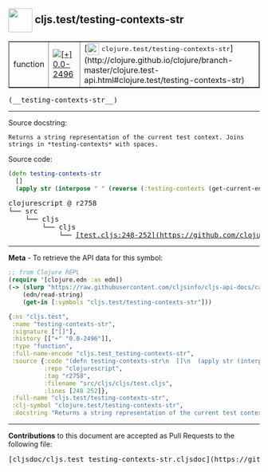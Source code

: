 ## <img width="48px" valign="middle" src="http://i.imgur.com/Hi20huC.png"> cljs.test/testing-contexts-str

 <table border="1">
<tr>

<td>function</td>
<td><a href="https://github.com/cljsinfo/cljs-api-docs/tree/0.0-2496"><img valign="middle" alt="[+] 0.0-2496" src="https://img.shields.io/badge/+-0.0--2496-lightgrey.svg"></a> </td>
<td>
[<img height="24px" valign="middle" src="http://i.imgur.com/1GjPKvB.png"> <samp>clojure.test/testing-contexts-str</samp>](http://clojure.github.io/clojure/branch-master/clojure.test-api.html#clojure.test/testing-contexts-str)
</td>
</tr>
</table>

 <samp>
(__testing-contexts-str__)<br>
</samp>

---




Source docstring:

```
Returns a string representation of the current test context. Joins
strings in *testing-contexts* with spaces.
```

Source code:

```clj
(defn testing-contexts-str
  []
  (apply str (interpose " " (reverse (:testing-contexts (get-current-env))))))
```

 <pre>
clojurescript @ r2758
└── src
    └── cljs
        └── cljs
            └── <ins>[test.cljs:248-252](https://github.com/clojure/clojurescript/blob/r2758/src/cljs/cljs/test.cljs#L248-L252)</ins>
</pre>


---

__Meta__ - To retrieve the API data for this symbol:

```clj
;; from Clojure REPL
(require '[clojure.edn :as edn])
(-> (slurp "https://raw.githubusercontent.com/cljsinfo/cljs-api-docs/catalog/cljs-api.edn")
    (edn/read-string)
    (get-in [:symbols "cljs.test/testing-contexts-str"]))
```

```clj
{:ns "cljs.test",
 :name "testing-contexts-str",
 :signature ["[]"],
 :history [["+" "0.0-2496"]],
 :type "function",
 :full-name-encode "cljs.test_testing-contexts-str",
 :source {:code "(defn testing-contexts-str\n  []\n  (apply str (interpose \" \" (reverse (:testing-contexts (get-current-env))))))",
          :repo "clojurescript",
          :tag "r2758",
          :filename "src/cljs/cljs/test.cljs",
          :lines [248 252]},
 :full-name "cljs.test/testing-contexts-str",
 :clj-symbol "clojure.test/testing-contexts-str",
 :docstring "Returns a string representation of the current test context. Joins\nstrings in *testing-contexts* with spaces."}

```

---

__Contributions__ to this document are accepted as Pull Requests to the following file:

 <pre>
[cljsdoc/cljs.test_testing-contexts-str.cljsdoc](https://github.com/cljsinfo/cljs-api-docs/blob/master/cljsdoc/cljs.test_testing-contexts-str.cljsdoc)
</pre>

